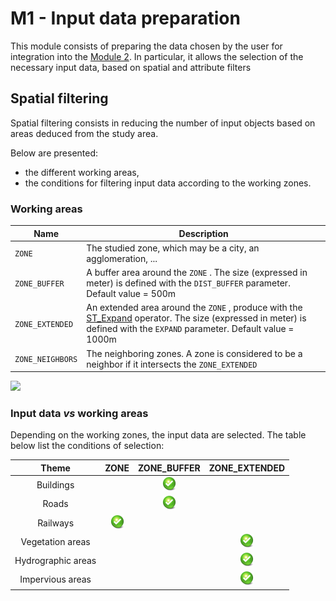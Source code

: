 # M1 - Input data preparation

This module consists of preparing the data chosen by the user for integration into the [Module 2](../data_formating/DATA_FORMATING.md).
In particular, it allows the selection of the necessary input data, based on spatial and attribute filters



## Spatial filtering

Spatial filtering consists in reducing the number of input objects based on areas deduced from the study area.

Below are presented:
- the different working areas,
- the conditions for filtering input data according to the working zones.



### Working areas

| Name             | Description                                                  |
| ---------------- | ------------------------------------------------------------ |
| `ZONE`           | The studied zone, which may be a city, an agglomeration, ... |
| `ZONE_BUFFER`    | A buffer area around the `ZONE` . The size (expressed in meter) is defined with the `DIST_BUFFER` parameter. Default value = 500m |
| `ZONE_EXTENDED`  | An extended area around the `ZONE` , produce with the [ST_Expand](http://www.h2gis.org/docs/dev/ST_Expand/) operator. The size (expressed in meter) is defined with the `EXPAND` parameter. Default value = 1000m |
| `ZONE_NEIGHBORS` | The neighboring zones. A zone is considered to be a neighbor if it intersects the `ZONE_EXTENDED` |

![](/home/gpetit/Documents/Codes/geoclimate/docs/images/zones.png)





### Input data *vs* working areas

Depending on the working zones, the input data are selected. The table below list the conditions of selection:

|       Theme        |              ZONE              |          ZONE_BUFFER           |         ZONE_EXTENDED          |
| :----------------: | :----------------------------: | :----------------------------: | :----------------------------: |
|     Buildings      |                                | ![](../images/icons/check.png) |                                |
|       Roads        |                                | ![](../images/icons/check.png) |                                |
|      Railways      | ![](../images/icons/check.png) |                                |                                |
|  Vegetation areas  |                                |                                | ![](../images/icons/check.png) |
| Hydrographic areas |                                |                                | ![](../images/icons/check.png) |
|  Impervious areas  |                                |                                | ![](../images/icons/check.png) |

